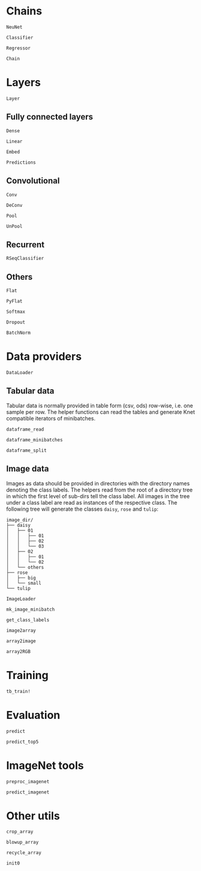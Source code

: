 

# Chains

```@docs
NeuNet
```

```@docs
Classifier
```

```@docs
Regressor
```

```@docs
Chain
```

# Layers

```@docs
Layer
```

## Fully connected layers

```@docs
Dense
```

```@docs
Linear
```

```@docs
Embed
```

```@docs
Predictions
```

## Convolutional

```@docs
Conv
```

```@docs
DeConv
```

```@docs
Pool
```

```@docs
UnPool
```

## Recurrent

```@docs
RSeqClassifier
```

## Others

```@docs
Flat
```

```@docs
PyFlat
```


```@docs
Softmax
```


```@docs
Dropout
```

```@docs
BatchNorm
```

# Data providers

```@docs
DataLoader
```


## Tabular data

Tabular data is normally provided in table form (csv, ods)
row-wise, i.e. one sample per row.
The helper functions can read the tables and generate Knet compatible
iterators of minibatches.

```@docs
dataframe_read
```


```@docs
dataframe_minibatches
```


```@docs
dataframe_split
```

## Image data

Images as data should be provided in directories with the directory names
denoting the class labels.
The helpers read from the root of a directory tree in which the
first level of sub-dirs tell the class label. All images in the
tree under a class label are read as instances of the respective class.
The following tree will generate the classes `daisy`, `rose` and `tulip`:

```
image_dir/
├── daisy
│   ├── 01
│   │   ├── 01
│   │   ├── 02
│   │   └── 03
│   ├── 02
│   │   ├── 01
│   │   └── 02
│   └── others
├── rose
│   ├── big
│   └── small
└── tulip
```

```@docs
ImageLoader
```


```@docs
mk_image_minibatch
```

```@docs
get_class_labels
```

```@docs
image2array
```

```@docs
array2image
```

```@docs
array2RGB
```



# Training

```@docs
tb_train!
```

# Evaluation

```@docs
predict
```

```@docs
predict_top5
```

# ImageNet tools

```@docs
preproc_imagenet
```
```@docs
predict_imagenet
```


# Other utils

```@docs
crop_array
```


```@docs
blowup_array
```

```@docs
recycle_array
```

```@docs
init0
```
